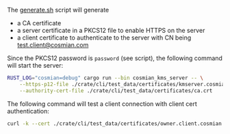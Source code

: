 The [generate.sh](./generate_certs.sh) script will generate

- a CA certificate
- a server certificate in a PKCS12 file to enable HTTPS on the server
- a client certificate to authenticate to the server with CN being <test.client@cosmian.com>

Since the PKCS12 password is `password` (see script), the following command will start the server:

```sh
RUST_LOG="cosmian=debug" cargo run --bin cosmian_kms_server -- \
    --https-p12-file ./crate/cli/test_data/certificates/kmserver.cosmian.com.p12 --https-p12-password password \
    --authority-cert-file ./crate/cli/test_data/certificates/ca.crt
```

The following command will test a client connection with client cert authentication:

```sh
curl -k --cert ./crate/cli/test_data/certificates/owner.client.cosmian.com.crt --key ./crate/cli/test_data/certificates/owner.client.cosmian.com.key  https://localhost:9998/objects/owned
```
